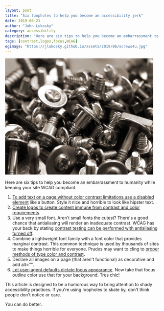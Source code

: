 ```yaml
---
layout: post
title: "Six loopholes to help you become an accessibility jerk"
date: 2019-06-21
author: "John Lukosky"
category: accessibility
description: "Here are six tips to help you become an embarrassment to humanity while keeping your site WCAG compliant."
tags: [contrast,logos,focus,WCAG]
ogimage: "https://jlukosky.github.io/assets/2019/06/screws4u.jpg"
---
```


![A pile of screws](/assets/2019/06/screws4u.jpg)

Here are six tips to help you become an embarrassment to humanity while keeping your site WCAG compliant.

1. [To add text on a page without color contrast limitations use a disabled element](https://www.w3.org/WAI/WCAG21/Techniques/general/G165) like a button. Style it nice and horrible to look like hipster text.
2. [Create logos to create content immune from contrast and color requirements](https://www.w3.org/WAI/WCAG21/Understanding/contrast-minimum.html#key-terms).
3. Use a very small font. Aren't small fonts the cutest? There's a good chance that antialiasing will render an inadequate contrast. WCAG has your back by stating [contrast testing can be performed with antialiasing turned off](https://www.w3.org/WAI/WCAG21/Understanding/contrast-minimum.html#key-terms).
4. Combine a lightweight font family with a font color that provides marginal contrast. This common technique is used by thousands of sites to make things horrible for everyone. Prudes may want to cling to [proper methods of type color and contrast](https://betterwebtype.com/articles/2019/06/16/5-keys-to-accessible-web-typography/#type-colour-and-contrast).
5. Declare all images on a page (that aren't functional) as decorative and add alt="".  
6. [Let user-agent defaults dictate focus appearance](https://www.w3.org/WAI/WCAG21/Techniques/general/G165). Now take that focus outline color use that for your background. Très chic!

This article is designed to be a humorous way to bring attention to shady accessibility practices. If you're using loopholes to skate by, don't think people don't notice or care.

You can do better.
